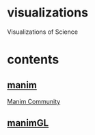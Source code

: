 # visualizations
Visualizations of Science

# contents
## [manim](https://github.com/KotaTakeda/visualizations/tree/main/manim)
[Manim Community](https://docs.manim.community/en/stable/index.html)

## [manimGL](https://github.com/KotaTakeda/visualizations/tree/main/manimgl)
